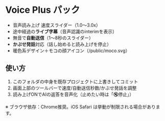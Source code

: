 # Voice Plus パック
- 音声読み上げ 速度スライダー（1.0〜3.0x）
- 途中経過の**ライブ字幕**（音声認識のinterimを表示）
- 無音で**自動送信**（1〜8秒のスライダー）
- **かぶせ発話**対応（話し始めると読み上げを停止）
- 暖色系デザイン＋モコの顔アイコン（/public/moco.svg）

## 使い方
1) このフォルダの中身を既存プロジェクトに上書きしてコミット
2) 画面上部のツールバーで速度/自動送信秒数/かぶせ発話を調整
3) 読み上げONでAIの返答を音声化（止めたい時は「🔇停止」）

※ ブラウザ依存：Chrome推奨。iOS Safari は挙動が制限される場合があります。
